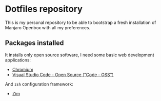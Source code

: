 # Dotfiles repository
This is my personal repository to be able to bootstrap a fresh installation of Manjaro Openbox with all my preferences.

## Packages installed
It installs only open source software, I need some basic web development applications:

* [Chromium](https://github.com/chromium/chromium)
* [Visual Studio Code - Open Source ("Code - OSS")](https://github.com/microsoft/vscode)

And `zsh` configuration framework:
* [Zim](https://github.com/zimfw/zimfw)